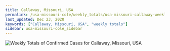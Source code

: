 ```yaml
---
title: Callaway, Missouri, USA
permalink: /usa-missouri-cole/weekly_totals/usa-missouri-callaway-weekly_totals.html
last_updated: Dec 23, 2020
keywords: ["Callaway, Missouri, USA", "weekly totals"]
sidebar: usa-missouri-cole_sidebar
---
```


![Weekly Totals of Confirmed Cases for Callaway, Missouri, USA](/covid_tracker/images/graphs/usa-missouri-callaway-weekly_totals_graph.png)
